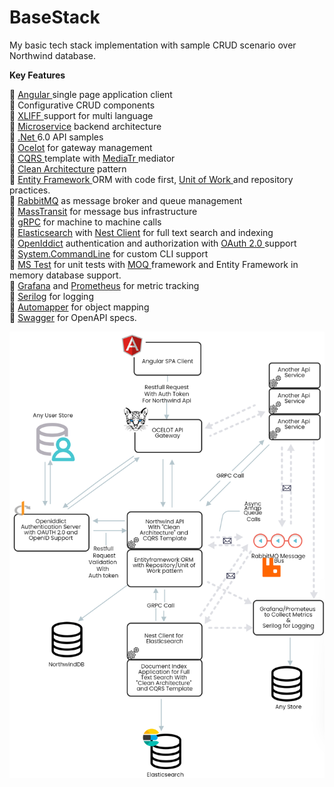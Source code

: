 # BaseStack
My basic tech stack implementation with sample CRUD scenario over Northwind database.

<b>Key Features</b>

🔸 <a href="https://angular.io/"> Angular </a> single page application client <br>
🔸 Configurative CRUD components <br>
🔸 <a href="https://en.wikipedia.org/wiki/XLIFF"> XLIFF </a> support for multi language <br>
🔸 <a  href="https://en.wikipedia.org/wiki/Microservices"> Microservice</a> backend architecture<br>
🔸 <a href="https://dotnet.microsoft.com/en-us/"> .Net </a> 6.0 API samples <br>
🔸 <a href="https://ocelot.readthedocs.io/en/latest/introduction/gettingstarted.html"> Ocelot</a> for gateway management <br>
🔸 <a href="https://en.wikipedia.org/wiki/Command%E2%80%93query_separation"> CQRS </a> template with <a href="https://github.com/jbogard/MediatR"> MediaTr </a> mediator  <br>
🔸 <a href="https://blog.cleancoder.com/uncle-bob/2012/08/13/the-clean-architecture.html">Clean Architecture</a> pattern<br>
🔸 <a href="https://learn.microsoft.com/en-us/ef/">Entity Framework </a> ORM with code first, <a href="https://en.wikipedia.org/wiki/Unit_of_work"> Unit of Work </a> and repository practices. <br>
🔸 <a href="https://www.rabbitmq.com/">RabbitMQ</a> as message broker and queue management<br>
🔸 <a href="https://masstransit.io/">MassTransit</a> for message bus infrastructure<br>
🔸 <a href="https://grpc.io/">gRPC</a> for machine to machine calls<br>
🔸 <a href="https://www.elastic.co/">Elasticsearch</a>  with <a href="https://github.com/elastic/elasticsearch-net"> Nest Client</a> for full text search and indexing<br>
🔸 <a href="https://documentation.openiddict.com/index.html">OpenIddict</a>  authentication and authorization with <a href="https://oauth.net/2/"> OAuth 2.0 </a> support <br>
🔸 <a href="https://learn.microsoft.com/en-us/dotnet/standard/commandline/">System.CommandLine</a> for custom CLI support <br>
🔸 <a href="https://learn.microsoft.com/en-us/dotnet/core/testing/unit-testing-with-mstest">MS Test</a> for unit tests with <a href="https://github.com/moq/moq"> MOQ </a> framework and  Entity Framework in memory database support. <br>
🔸 <a href="https://grafana.com/">Grafana</a>  and <a href="https://prometheus.io/"> Prometheus</a> for metric tracking<br>
🔸 <a href="https://serilog.net/">Serilog</a> for logging<br>
🔸 <a href="https://automapper.org/">Automapper</a> for object mapping<br>
🔸 <a href="https://swagger.io/">Swagger</a> for OpenAPI specs. <br>

<img src="https://raw.githubusercontent.com/diwsi/diwsi.github.io/master/img/BaseStack.png" width=600 />




